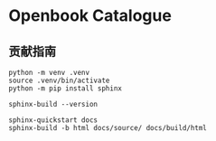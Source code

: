 # Openbook Catalogue

## 贡献指南

```shell
python -m venv .venv
source .venv/bin/activate
python -m pip install sphinx

sphinx-build --version
```

```shell
sphinx-quickstart docs
sphinx-build -b html docs/source/ docs/build/html
```